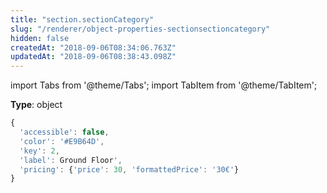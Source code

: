 ```yaml
---
title: "section.sectionCategory"
slug: "/renderer/object-properties-sectionsectioncategory"
hidden: false
createdAt: "2018-09-06T08:34:06.763Z"
updatedAt: "2018-09-06T08:38:43.098Z"
---
```


import Tabs from '@theme/Tabs';
import TabItem from '@theme/TabItem';

**Type**: object  

```javascript
{
  'accessible': false,
  'color': '#E9B64D',
  'key': 2,
  'label': Ground Floor',
  'pricing': {'price': 30, 'formattedPrice': '30€'}
}
```

